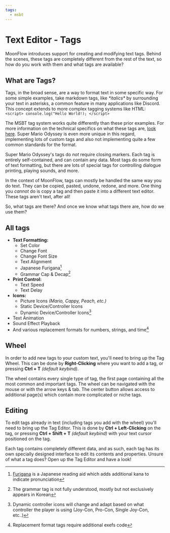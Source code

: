 ```yaml
---
tags:
  - msbt
---
```


# Text Editor - Tags
MoonFlow introduces support for creating and modifying text tags. Behind the scenes, these tags are completely different from the rest of the text, so how do you work with them and what tags are available?

## What are Tags?
Tags, in the broad sense, are a way to format text in some specific way. For some simple examples, take markdown tags, like *\*italics\** by surrounding your text in asterisks, a common feature in many applications like Discord. This concept extends to more complex tagging systems like HTML: `<script> console.log("Hello World!); </script>`

The MSBT tag system works quite differently than these prior examples. For more information on the technical specifics on what these tags are, [look here](technical.md). Super Mario Odyssey is even more unique in this regard, implementing lots of custom tags and also not implementing quite a few common standards for the format.

Super Mario Odyssey's tags do *not* require closing markers. Each tag is entirely self-contained, and can contain any data. Most tags do some form of text formatting, but there are lots of special tags for controlling dialogue printing, playing sounds, and more.

In the context of MoonFlow, tags can mostly be handled the same way you do text. They can be copied, pasted, undone, redone, and more. One thing you *cannot* do is copy a tag and then paste it into a different text editor. These tags aren't text, after all!

So, what tags are there? And once we know what tags there are, how do we use them?

## All tags
- **Text Formatting:**
	- Set Color
	- Change Font
	- Change Font Size
	- Text Alignment
	- Japanese Furigana[^1]
	- Grammar Cap & Decap[^2]
- **Print Control:**
	- Text Speed
	- Text Delay
- **Icons:**
	- Picture Icons *(Mario, Cappy, Peach, etc.)*
	- Static Device/Controller Icons
	- Dynamic Device/Controller Icons[^3]
- Text Animation
- Sound Effect Playback
- And various replacement formats for numbers, strings, and time[^4]

[^1]: [Furigana](https://en.wikipedia.org/wiki/Furigana) is a Japanese reading aid which adds additional kana to indicate pronunciation
[^2]: The grammar tag is not fully understood, mostly but not exclusively appears in Korean
[^3]: Dynamic controller icons will change and adapt based on what controller the player is using (Joy-Con, Pro-Con, Single Joy-Con, etc..)
[^4]: Replacement format tags require additional exefs code

## Wheel
In order to add new tags to your custom text, you'll need to bring up the Tag Wheel. This can be done by **Right-Clicking** where you want to add a tag, or pressing **Ctrl + T** *(default keybind)*.

The wheel contains every single type of tag, the first page containing all the most common and important tags. The wheel can be navigated with the mouse or with the arrow keys & tab. The center button allows access to additional page(s) which contain more complicated or niche tags.

## Editing
To edit tags already in text (including tags you add with the wheel) you'll need to bring up the Tag Editor. This is done by **Ctrl + Left-Clicking** on the tag, or pressing **Ctrl + Shift + T** *(default keybind)* with your text cursor positioned on the tag.

Each tag contains completely different data, and as such, each tag has its own specially designed interface to edit its contents and properties. Unsure of what a tag does? Open up the Tag Editor and have a look!